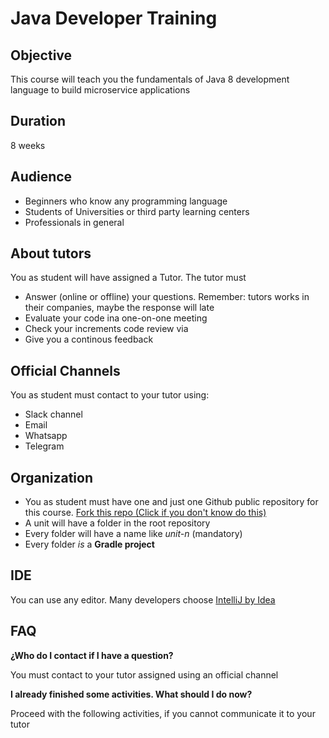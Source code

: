 # Java Developer Training

## Objective 
This course will teach you the fundamentals of Java 8 development language to build microservice applications

## Duration
8 weeks

## Audience
- Beginners who know any programming language
- Students of Universities or third party learning centers
- Professionals in general

## About tutors
You as student will have assigned a Tutor. The tutor must
- Answer (online or offline) your questions. Remember: tutors works in their companies, maybe the response will late
- Evaluate your code ina one-on-one meeting
- Check your increments code review via
- Give you a continous feedback

## Official Channels
You as student must contact to your tutor using:
- Slack channel
- Email
- Whatsapp
- Telegram

## Organization
- You as student must have one and just one Github  public repository for this course. [Fork this repo (Click if you don't know do this)](https://help.github.com/articles/fork-a-repo/)
- A unit will have a folder in the root repository
- Every folder will have a name like *unit-n* (mandatory)
- Every folder *is* a **Gradle project**

## IDE
You can use any editor. Many developers choose [IntelliJ by Idea](https://www.jetbrains.com/es-es/idea/download/)

## FAQ
**¿Who do I contact if I have a question?**

You must contact to your tutor assigned using an official channel

**I already finished some activities. What should I do now?**

Proceed with the following activities, if you cannot communicate it to your tutor


